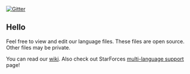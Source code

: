 [![Gitter](https://badges.gitter.im/StarForces/Lang.svg)](https://gitter.im/StarForces/Lang?utm_source=badge&utm_medium=badge&utm_campaign=pr-badge)

## Hello
Feel free to view and edit our language files. These files are open source. Other files may be private.

You can read our [wiki](http://wiki.sforces.eu). Also check out StarForces [multi-language support](http://wiki.sforces.eu/index.php?title=Multi-Language_support) page!
